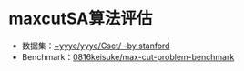 # maxcutSA算法评估
- 数据集：[~yyye/yyye/Gset/ -by stanford](https://web.stanford.edu/~yyye/yyye/Gset/)
- Benchmark：[0816keisuke/max-cut-problem-benchmark](https://github.com/0816keisuke/max-cut-problem-benchmark)
